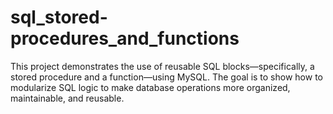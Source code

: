 # sql_stored-procedures_and_functions
This project demonstrates the use of reusable SQL blocks—specifically, a stored procedure and a function—using MySQL. The goal is to show how to modularize SQL logic to make database operations more organized, maintainable, and reusable.

